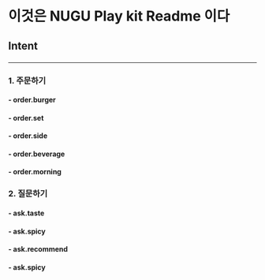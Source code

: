 # 이것은 NUGU Play kit Readme 이다

## Intent <hr>

### 1. 주문하기

#### - order.burger

#### - order.set

#### - order.side

#### - order.beverage

#### - order.morning

### 2. 질문하기

#### - ask.taste

#### - ask.spicy

#### - ask.recommend

#### - ask.spicy
